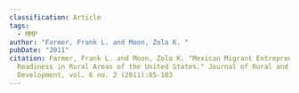 ```yaml
---
classification: Article
tags:
  - MMP
author: "Farmer, Frank L. and Moon, Zola K. "
pubDate: "2011"
citation: Farmer, Frank L. and Moon, Zola K. "Mexican Migrant Entrepreneurial
  Readiness in Rural Areas of the United States." Journal of Rural and Community
  Development, vol. 6 no. 2 (2011):85-103
---
```

